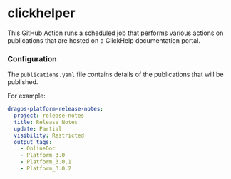 # clickhelper
This GitHub Action runs a scheduled job that performs various actions on publications that are hosted on a ClickHelp documentation portal.

### Configuration
The `publications.yaml` file contains details of the publications that will be published.

For example:
```yaml
dragos-platform-release-notes:
  project: release-notes
  title: Release Notes
  update: Partial
  visibility: Restricted
  output_tags:
    - OnlineDoc
    - Platform_3.0
    - Platform_3.0.1
    - Platform_3.0.2
```
